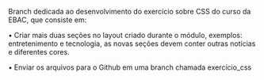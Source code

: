 Branch dedicada ao desenvolvimento do exercício sobre CSS do curso da EBAC, que consiste em:

• Criar mais duas seções no layout criado durante o módulo, exemplos: entretenimento e tecnologia, as novas seções devem conter outras notícias e diferentes cores.

• Enviar os arquivos para o Github em uma branch chamada exercício_css
